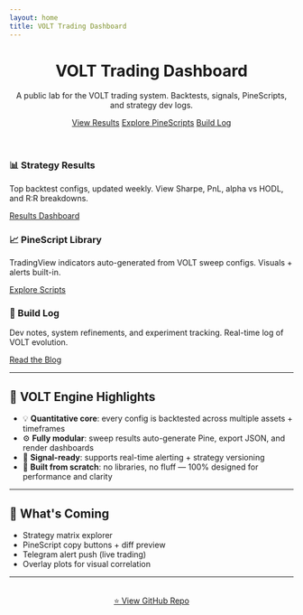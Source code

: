 ```yaml
---
layout: home
title: VOLT Trading Dashboard
---
```


<header class="hero">
  <h1>VOLT Trading Dashboard</h1>
  <p>A public lab for the VOLT trading system. Backtests, signals, PineScripts, and strategy dev logs.</p>
  <div class="hero__actions">
    <a href="/results/" class="btn">View Results</a>
    <a href="/pine/" class="btn">Explore PineScripts</a>
    <a href="/blog/" class="btn">Build Log</a>
  </div>
</header>

<section class="feature__wrapper">

<div class="feature__item">
  <h3>📊 Strategy Results</h3>
  <p>Top backtest configs, updated weekly. View Sharpe, PnL, alpha vs HODL, and R:R breakdowns.</p>
  <a href="/results/" class="btn btn--primary">Results Dashboard</a>
</div>

<div class="feature__item">
  <h3>📈 PineScript Library</h3>
  <p>TradingView indicators auto-generated from VOLT sweep configs. Visuals + alerts built-in.</p>
  <a href="/pine/" class="btn btn--primary">Explore Scripts</a>
</div>

<div class="feature__item">
  <h3>🧠 Build Log</h3>
  <p>Dev notes, system refinements, and experiment tracking. Real-time log of VOLT evolution.</p>
  <a href="/blog/" class="btn btn--primary">Read the Blog</a>
</div>

</section>

---

## 🚀 VOLT Engine Highlights

- 💡 **Quantitative core**: every config is backtested across multiple assets + timeframes
- ⚙️ **Fully modular**: sweep results auto-generate Pine, export JSON, and render dashboards
- 📡 **Signal-ready**: supports real-time alerting + strategy versioning
- 🧱 **Built from scratch**: no libraries, no fluff — 100% designed for performance and clarity

---

## 🧰 What's Coming

- Strategy matrix explorer
- PineScript copy buttons + diff preview
- Telegram alert push (live trading)
- Overlay plots for visual correlation

---

<div style="text-align:center; margin-top:2rem">
  <a href="https://github.com/cryptocav/volt-trading-dash" class="btn btn--light btn--large">⭐ View GitHub Repo</a>
</div>
